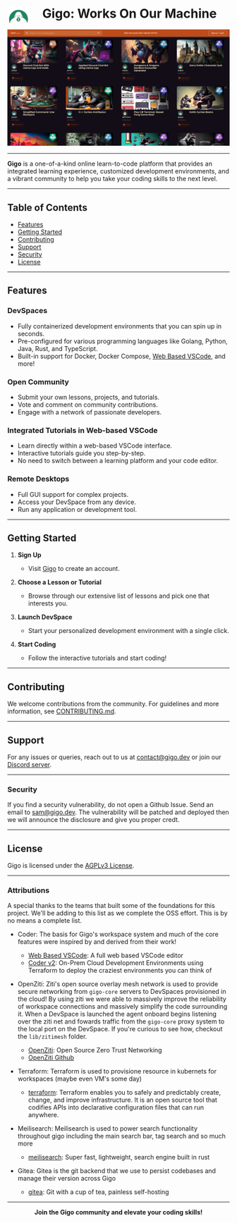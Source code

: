 <div align="center">
  <img src="images/logo.png" alt="Gigo Logo" width="50" align="left" syle="padding-bottom: 15px;"/>
  <h1>Gigo: Works On Our Machine</h1>
</div>

![Gigo Platform Preview](images/gigo-halloween-screenshot.png)

---

**Gigo** is a one-of-a-kind online learn-to-code platform that provides an integrated learning experience, customized development environments, and a vibrant community to help you take your coding skills to the next level.

---

## Table of Contents

- [Features](#features)
- [Getting Started](#getting-started)
- [Contributing](#contributing)
- [Support](#support)
- [Security](#security)
- [License](#license)

---

## Features

### DevSpaces

- Fully containerized development environments that you can spin up in seconds.
- Pre-configured for various programming languages like Golang, Python, Java, Rust, and TypeScript.
- Built-in support for Docker, Docker Compose, [Web Based VSCode](https://github.com/coder/code-server), and more!

### Open Community

- Submit your own lessons, projects, and tutorials.
- Vote and comment on community contributions.
- Engage with a network of passionate developers.

### Integrated Tutorials in Web-based VSCode

- Learn directly within a web-based VSCode interface.
- Interactive tutorials guide you step-by-step.
- No need to switch between a learning platform and your code editor.

### Remote Desktops

- Full GUI support for complex projects.
- Access your DevSpace from any device.
- Run any application or development tool.

---

## Getting Started

1. **Sign Up**
    - Visit [Gigo](https://gigo.dev) to create an account.
  
2. **Choose a Lesson or Tutorial**
    - Browse through our extensive list of lessons and pick one that interests you.

3. **Launch DevSpace**
    - Start your personalized development environment with a single click.

4. **Start Coding**
    - Follow the interactive tutorials and start coding!

---

## Contributing

We welcome contributions from the community. For guidelines and more information, see [CONTRIBUTING.md](link_to_contributing_guide).

---

## Support

For any issues or queries, reach out to us at [contact@gigo.dev](mailto:contact@gigo.dev) or join our [Discord server](https://discord.gg/2KJKa8AxJg).

---

### Security

If you find a security vulnerability, do not open a Github Issue. Send an email to [sam@gigo.dev](mailto:sam@gigo.dev). The vulnerability will be patched and deployed then we will announce the disclosure and give you proper credt.

---

## License

Gigo is licensed under the [AGPLv3 License](LICENSE).

---

### Attributions

A special thanks to the teams that built some of the foundations for this project. We'll be adding to this list as we complete the OSS effort. This is by no means a complete list.

- Coder: The basis for Gigo's workspace system and much of the core features were inspired by and derived from their work!
  - [Web Based VSCode](https://github.com/coder/code-server): A full web based VSCode editor
  - [Coder v2](https://github.com/coder/coder): On-Prem Cloud Development Environments using Terraform to deploy the craziest environments you can think of

- OpenZiti: Ziti's open source overlay mesh network is used to provide secure networking from `gigo-core` servers to DevSpaces provisioned in the cloud! By using ziti we were able to massively improve the reliability of workspace connections and massively simplify the code surrounding it. When a DevSpace is launched the agent onboard begins listening over the ziti net and fowards traffic from the `gigo-core` proxy system to the local port on the DevSpace. If you're curious to see how, checkout the `lib/zitimesh` folder.
  - [OpenZiti](https://openziti.io/): Open Source Zero Trust Networking
  - [OpenZiti Github](https://github.com/openziti)

- Terraform: Terraform is used to provisione resource in kubernets for workspaces (maybe even VM's some day)
  - [terraform](https://github.com/hashicorp/terraform): Terraform enables you to safely and predictably create, change, and improve infrastructure. It is an open source tool that codifies APIs into declarative configuration files that can run anywhere.

- Meilisearch: Meilisearch is used to power search functionality throughout gigo including the main search bar, tag search and so much more
  - [meilisearch](https://github.com/meilisearch/meilisearch): Super fast, lightweight, search engine built in rust

- Gitea: Gitea is the git backend that we use to persist codebases and manage their version across Gigo
  - [gitea](https://github.com/go-gitea/gitea): Git with a cup of tea, painless self-hosting

---

<div align="center">
  <b>Join the Gigo community and elevate your coding skills!</b>
</div>
